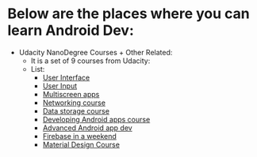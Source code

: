 # Below are the places where you can learn Android Dev:
- Udacity NanoDegree Courses + Other Related:
	- It is a set of 9 courses from Udacity:
	- List:
		- [User Interface](https://classroom.udacity.com/courses/ud834)
		- [User Input](https://classroom.udacity.com/courses/ud836)
		- [Multiscreen apps](https://classroom.udacity.com/courses/ud839)
		- [Networking course](https://classroom.udacity.com/courses/ud843)
		- [Data storage course](https://classroom.udacity.com/courses/ud845)
		- [Developing Android apps course](https://classroom.udacity.com/courses/ud851)
		- [Advanced Android app dev](https://classroom.udacity.com/courses/ud855)
		- [Firebase in a weekend](https://classroom.udacity.com/courses/ud0352)
		- [Material Design Course](https://classroom.udacity.com/courses/ud862)

